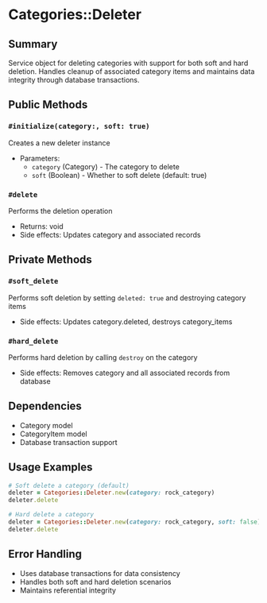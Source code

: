 # Categories::Deleter

## Summary
Service object for deleting categories with support for both soft and hard deletion. Handles cleanup of associated category items and maintains data integrity through database transactions.

## Public Methods

### `#initialize(category:, soft: true)`
Creates a new deleter instance
- Parameters:
  - `category` (Category) - The category to delete
  - `soft` (Boolean) - Whether to soft delete (default: true)

### `#delete`
Performs the deletion operation
- Returns: void
- Side effects: Updates category and associated records

## Private Methods

### `#soft_delete`
Performs soft deletion by setting `deleted: true` and destroying category items
- Side effects: Updates category.deleted, destroys category_items

### `#hard_delete`
Performs hard deletion by calling `destroy` on the category
- Side effects: Removes category and all associated records from database

## Dependencies
- Category model
- CategoryItem model
- Database transaction support

## Usage Examples
```ruby
# Soft delete a category (default)
deleter = Categories::Deleter.new(category: rock_category)
deleter.delete

# Hard delete a category
deleter = Categories::Deleter.new(category: rock_category, soft: false)
deleter.delete
```

## Error Handling
- Uses database transactions for data consistency
- Handles both soft and hard deletion scenarios
- Maintains referential integrity
